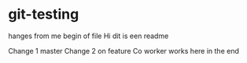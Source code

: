 # git-testing
hanges from me begin of file
Hi dit is een readme

Change 1 master
Change 2 on feature
Co worker works here in the end

